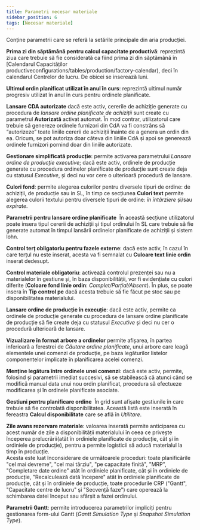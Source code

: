 ```yaml
---
title: Parametri necesar materiale
sidebar_position: 6
tags: [Necesar materiale]
---
```


Conține parametrii care se referă la setările principale din aria producției.

**Prima zi din săptămână pentru calcul capacitate productivă**: reprezintă ziua care trebuie să fie considerată ca fiind prima zi din săptămână în [Calendarul Capacităților productiveconfigurations/tables/production/factory-calendar), deci în calendarul Centrelor de lucru. De obicei se inserează luni.

**Ultimul ordin planificat utilizat în anul în curs**: reprezintă ultimul număr progresiv utilizat în anul în curs pentru ordinele planificate.

**Lansare CDA autorizate** dacă este activ, cererile de achiziție generate cu procedura de *lansare ordine planificate de achiziții* sunt create cu parametrul **Autorizată** activat automat. În mod contrar, utilizatorul care trebuie să genereze ordinele furnizori din CdA va fi constrâns să “autorizeze” toate liniile cererii de achiziții înainte de a genera un ordin din ea. Oricum, se pot autoriza doar câteva din liniile CdA și apoi se generează ordinele furnizori pornind doar din liniile autorizate.

**Gestionare simplificată producție**: permite activarea parametrului *Lansare ordine de producție executive*; dacă este activ, ordinele de producție generate cu procedura ordinelor planificate de producție sunt create deja cu statusul *Executive*, și deci nu vor cere o ulterioară procedură de lansare.

**Culori fond**: permite alegerea culorilor pentru diversele tipuri de ordine: de achiziții, de producție sau in SL, în timp ce secțiunea **Culori text** permite alegerea culorii textului pentru diversele tipuri de ordine: *în întârziere* și/sau *expirate*.

**Parametrii pentru lansare ordine planificate**  
În această secțiune utilizatorul poate insera tipul cererii de achiziții și tipul ordinului în SL care trebuie să fie generate automat în timpul lansării ordinelor planificate de achiziții și sistem lohn.  

**Control terț obligatoriu pentru fazele externe**: dacă este activ, în cazul în care terțul nu este inserat, acesta va fi semnalat cu **Culoare text linie ordin** inserat dedesupt.  

**Control materiale obligatoriu**: activează controlul prezenței sau nu a materialelor în gestiune și, în baza disponibilității, vor fi evidențiate cu culori diferite (**Coloare fond linie ordin**: *Complet/Parțial/Absent*). În plus, se poate insera în **Tip control pe** dacă acesta trebuie să fie făcut pe stoc sau pe disponibilitatea materialului.

**Lansare ordine de producție în execuție**: dacă este activ, permite ca ordinele de producție generate cu procedura de lansare ordine planificate de producție să fie create deja cu statusul *Executive* și deci nu cer o procedură ulterioară de lansare.

**Vizualizare în format arbore a ordinelor** permite afișarea, în partea inferioară a ferestrei de *Căutare ordine planificate*, unui arbore care leagă elementele unei comenzi de producție, pe baza legăturilor listelor componentelor implicate în planificarea acelei comenzi.

**Menține legătura între ordinele unei comenzi**: dacă este activ, permite, folosind și parametrii imediat succesivi, să se stabilească că atunci când se modifică manual data unui nou ordin planificat, procedura să efectueze modificarea și în ordinele planificate asociate.

**Gestiuni pentru planificare ordine**  
În grid sunt afișate gestiunile în care trebuie să fie controlată disponibilitatea. Această listă este inserată în fereastra **Calcul disponibilitate** care se află în *Utilitare*.

**Zile avans rezervare materiale**: valoarea inserată permite anticiparea cu acest număr de zile a disponibilității materialului în ceea ce privește începerea prelucrării(atât în ordiniele planificate de producție, cât și în ordiniele de producție), pentru a permite logisticii să aducă materialul la timp în producție.  
Acesta este luat înconsiderare de următoarele proceduri: toate planificările "cel mai devreme", "cel mai târziu", "pe capacitate finită", "MRP", "Completare date ordine" atât în ordiniele planificate, cât și în ordiniele de producție, "Recalculează dată începere" atât în ordiniele planificate de producție, cât și în ordiniele de producție, toate procedurile CRP ("Gantt", "Capacitate centre de lucru" și "Secvență faze") care operează la schimbarea datei început sau sfârșit a fazei ordinului.

**Parametrii Gantt**: permite introducerea parametrilor impliciți pentru gestionarea form-ului Gantt (*Gantt Simulation Type* și *Snapshot Simulation Type*).
